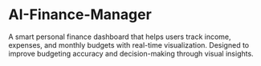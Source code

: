 # AI-Finance-Manager
A smart personal finance dashboard that helps users track income, expenses, and monthly budgets with real-time visualization. Designed to improve budgeting accuracy and decision-making through visual insights.
